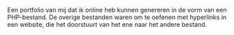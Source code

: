 Een portfolio van mij dat ik online heb kunnen genereren in de vorm van een PHP-bestand. De overige bestanden waren om te oefenen met hyperlinks in een website, die het doorstuurt van het ene naar het andere bestand. 